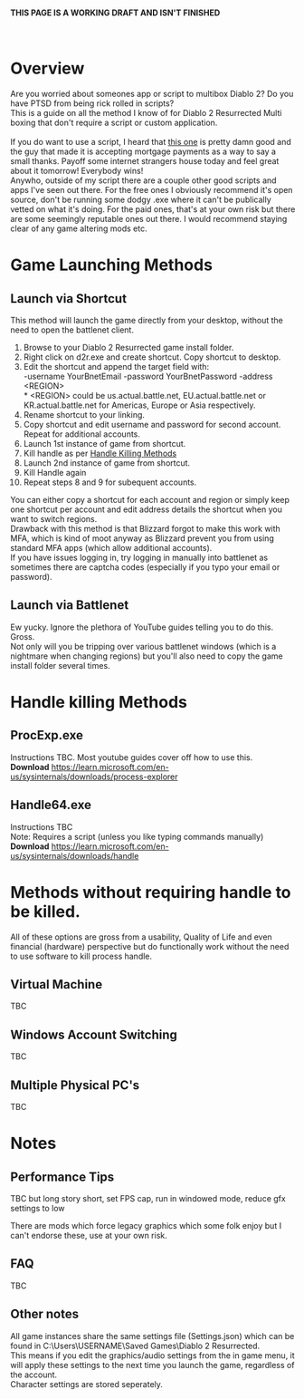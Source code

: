 <br>

**THIS PAGE IS A WORKING DRAFT AND ISN'T FINISHED**    
<br>
<br>
# Overview
Are you worried about someones app or script to multibox Diablo 2? Do you have PTSD from being rick rolled in scripts?<br>
This is a guide on all the method I know of for Diablo 2 Resurrected Multi boxing that don't require a script or custom application.<br>
<br>
If you do want to use a script, I heard that [this one](https://github.com/shupershuff/Diablo2RLoader) is pretty damn good and the guy that made it is accepting mortgage payments as a way to say a small thanks. Payoff some internet strangers house today and feel great about it tomorrow! Everybody wins!<br>
Anywho, outside of my script there are a couple other good scripts and apps I've seen out there. For the free ones I obviously recommend it's open source, don't be running some dodgy .exe where it can't be publically vetted on what it's doing.
For the paid ones, that's at your own risk but there are some seemingly reputable ones out there. 
I would recommend staying clear of any game altering mods etc.

# Game Launching Methods
## Launch via Shortcut
This method will launch the game directly from your desktop, without the need to open the battlenet client.
1. Browse to your Diablo 2 Resurrected game install folder.
2. Right click on d2r.exe and create shortcut. Copy shortcut to desktop.
3. Edit the shortcut and append the target field with:<br>
  -username YourBnetEmail -password YourBnetPassword -address \<REGION><br>
\* \<REGION> could be us.actual.battle.net, EU.actual.battle.net or KR.actual.battle.net for Americas, Europe or Asia respectively.
4. Rename shortcut to your linking.
5. Copy shortcut and edit username and password for second account. Repeat for additional accounts.
6. Launch 1st instance of game from shortcut.
7. Kill handle as per [Handle Killing Methods](#handle-killing-methods)
8. Launch 2nd instance of game from shortcut.
9. Kill Handle again
10. Repeat steps 8 and 9 for subequent accounts.

You can either copy a shortcut for each account and region or simply keep one shortcut per account and edit address details the shortcut when you want to switch regions.<br>
Drawback with this method is that Blizzard forgot to make this work with MFA, which is kind of moot anyway as Blizzard prevent you from using standard MFA apps (which allow additional accounts).<br>
If you have issues logging in, try logging in manually into battlenet as sometimes there are captcha codes (especially if you typo your email or password).<br>

## Launch via Battlenet
Ew yucky. Ignore the plethora of YouTube guides telling you to do this. Gross.<br>
Not only will you be tripping over various battlenet windows (which is a nightmare when changing regions) but you'll also need to copy the game install folder several times.

# Handle killing Methods
## ProcExp.exe
Instructions TBC. Most youtube guides cover off how to use this.<br>
**Download**
https://learn.microsoft.com/en-us/sysinternals/downloads/process-explorer
## Handle64.exe
Instructions TBC<br>
Note: Requires a script (unless you like typing commands manually)<br>
**Download**
https://learn.microsoft.com/en-us/sysinternals/downloads/handle

# Methods without requiring handle to be killed.
All of these options are gross from a usability, Quality of Life and even financial (hardware) perspective but do functionally work without the need to use software to kill process handle.
## Virtual Machine
TBC
## Windows Account Switching
TBC
## Multiple Physical PC's
TBC

# Notes
## Performance Tips
TBC but long story short, set FPS cap, run in windowed mode, reduce gfx settings to low

There are mods which force legacy graphics which some folk enjoy but I can't endorse these, use at your own risk.
## FAQ
TBC
## Other notes
All game instances share the same settings file (Settings.json) which can be found in C:\Users\USERNAME\Saved Games\Diablo 2 Resurrected.<br>
This means if you edit the graphics/audio settings from the in game menu, it will apply these settings to the next time you launch the game, regardless of the account.<br>
Character settings are stored seperately.
